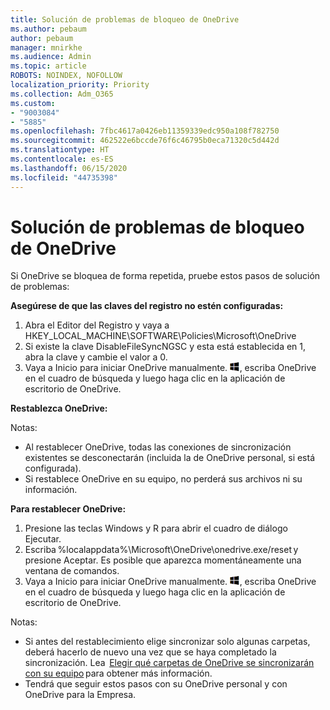 ```yaml
---
title: Solución de problemas de bloqueo de OneDrive
ms.author: pebaum
author: pebaum
manager: mnirkhe
ms.audience: Admin
ms.topic: article
ROBOTS: NOINDEX, NOFOLLOW
localization_priority: Priority
ms.collection: Adm_O365
ms.custom:
- "9003084"
- "5885"
ms.openlocfilehash: 7fbc4617a0426eb11359339edc950a108f782750
ms.sourcegitcommit: 462522e6bccde76f6c46795b0eca71320c5d442d
ms.translationtype: HT
ms.contentlocale: es-ES
ms.lasthandoff: 06/15/2020
ms.locfileid: "44735398"
---
```

# <a name="troubleshoot-onedrive-crashes"></a>Solución de problemas de bloqueo de OneDrive

Si OneDrive se bloquea de forma repetida, pruebe estos pasos de solución de problemas:

**Asegúrese de que las claves del registro no estén configuradas:**

1. Abra el Editor del Registro y vaya a HKEY_LOCAL_MACHINE\SOFTWARE\Policies\Microsoft\OneDrive
2. Si existe la clave DisableFileSyncNGSC y esta está establecida en 1, abra la clave y cambie el valor a 0.
3. Vaya a Inicio para iniciar OneDrive manualmente. ![Presione la tecla Windows](data:image/png;base64,iVBORw0KGgoAAAANSUhEUgAAABEAAAAOCAYAAADJ7fe0AAAAAXNSR0IArs4c6QAAAARnQU1BAACxjwv8YQUAAAAJcEhZcwAADsQAAA7EAZUrDhsAAADxSURBVDhPY/wPBAx4wR+Gd6/fM7x9/ZTh9ZuXDGdPnWE4tH0rw/UHDxlaVp9kCDCSYWABKfv35wfD+/cfGV4+fcLw5uVjhlOXzzFsX/qWYebmZAZPWWOGO2DD8ACQS9Y3e4Bcg4Y9/t94fPa/CoY4Aq8/+xik/T8TkEMxGDyGgANWwSqeobvbGSyAADIM3BwCDKXd3QyfoCLoQEGAA0xTxSWjsYMJwLHjkruU4UXSJ4YnT54x3Dh/luHmjfMMmw9wMjCDlRAGBDPgjy8fGT5//8rw9P4Thge3zzNcvXmDYevmfQzXb1xlmH/0ATADyjAAAKdWkD3ZSwNeAAAAAElFTkSuQmCC), escriba OneDrive en el cuadro de búsqueda y luego haga clic en la aplicación de escritorio de OneDrive.

**Restablezca OneDrive:**

Notas:

- Al restablecer OneDrive, todas las conexiones de sincronización existentes se desconectarán (incluida la de OneDrive personal, si está configurada).
- Si restablece OneDrive en su equipo, no perderá sus archivos ni su información.

**Para restablecer OneDrive:**

1. Presione las teclas Windows y R para abrir el cuadro de diálogo Ejecutar.
2. Escriba %localappdata%\Microsoft\OneDrive\onedrive.exe/reset y presione Aceptar. Es posible que aparezca momentáneamente una ventana de comandos.
3. Vaya a Inicio para iniciar OneDrive manualmente. ![Presione la tecla Windows](data:image/png;base64,iVBORw0KGgoAAAANSUhEUgAAABEAAAAOCAYAAADJ7fe0AAAAAXNSR0IArs4c6QAAAARnQU1BAACxjwv8YQUAAAAJcEhZcwAADsQAAA7EAZUrDhsAAADxSURBVDhPY/wPBAx4wR+Gd6/fM7x9/ZTh9ZuXDGdPnWE4tH0rw/UHDxlaVp9kCDCSYWABKfv35wfD+/cfGV4+fcLw5uVjhlOXzzFsX/qWYebmZAZPWWOGO2DD8ACQS9Y3e4Bcg4Y9/t94fPa/CoY4Aq8/+xik/T8TkEMxGDyGgANWwSqeobvbGSyAADIM3BwCDKXd3QyfoCLoQEGAA0xTxSWjsYMJwLHjkruU4UXSJ4YnT54x3Dh/luHmjfMMmw9wMjCDlRAGBDPgjy8fGT5//8rw9P4Thge3zzNcvXmDYevmfQzXb1xlmH/0ATADyjAAAKdWkD3ZSwNeAAAAAElFTkSuQmCC), escriba OneDrive en el cuadro de búsqueda y luego haga clic en la aplicación de escritorio de OneDrive.

Notas:

- Si antes del restablecimiento elige sincronizar solo algunas carpetas, deberá hacerlo de nuevo una vez que se haya completado la sincronización. Lea  [Elegir qué carpetas de OneDrive se sincronizarán con su equipo](https://support.office.com/article/98b8b011-8b94-419b-aa95-a14ff2415e85) para obtener más información.
- Tendrá que seguir estos pasos con su OneDrive personal y con OneDrive para la Empresa.